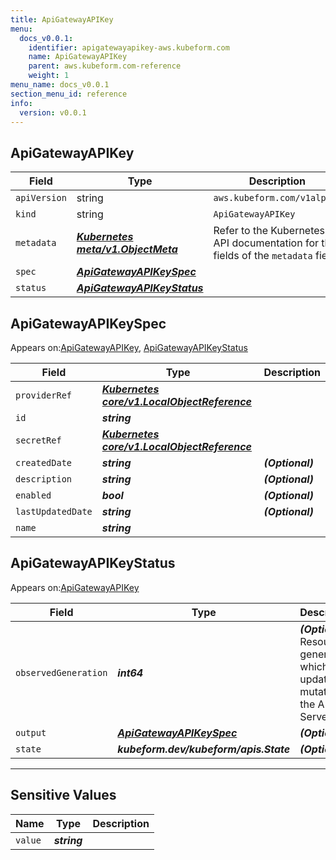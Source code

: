 ```yaml
---
title: ApiGatewayAPIKey
menu:
  docs_v0.0.1:
    identifier: apigatewayapikey-aws.kubeform.com
    name: ApiGatewayAPIKey
    parent: aws.kubeform.com-reference
    weight: 1
menu_name: docs_v0.0.1
section_menu_id: reference
info:
  version: v0.0.1
---
```


## ApiGatewayAPIKey
| Field | Type | Description |
| ------ | ----- | ----------- |
| `apiVersion` | string | `aws.kubeform.com/v1alpha1` |
|    `kind` | string | `ApiGatewayAPIKey` |
| `metadata` | ***[Kubernetes meta/v1.ObjectMeta](https://kubernetes.io/docs/reference/generated/kubernetes-api/v1.13/#objectmeta-v1-meta)***|Refer to the Kubernetes API documentation for the fields of the `metadata` field.|
| `spec` | ***[ApiGatewayAPIKeySpec](#apigatewayapikeyspec)***||
| `status` | ***[ApiGatewayAPIKeyStatus](#apigatewayapikeystatus)***||
## ApiGatewayAPIKeySpec

Appears on:[ApiGatewayAPIKey](#apigatewayapikey), [ApiGatewayAPIKeyStatus](#apigatewayapikeystatus)

| Field | Type | Description |
| ------ | ----- | ----------- |
| `providerRef` | ***[Kubernetes core/v1.LocalObjectReference](https://kubernetes.io/docs/reference/generated/kubernetes-api/v1.13/#localobjectreference-v1-core)***||
| `id` | ***string***||
| `secretRef` | ***[Kubernetes core/v1.LocalObjectReference](https://kubernetes.io/docs/reference/generated/kubernetes-api/v1.13/#localobjectreference-v1-core)***||
| `createdDate` | ***string***| ***(Optional)*** |
| `description` | ***string***| ***(Optional)*** |
| `enabled` | ***bool***| ***(Optional)*** |
| `lastUpdatedDate` | ***string***| ***(Optional)*** |
| `name` | ***string***||
## ApiGatewayAPIKeyStatus

Appears on:[ApiGatewayAPIKey](#apigatewayapikey)

| Field | Type | Description |
| ------ | ----- | ----------- |
| `observedGeneration` | ***int64***| ***(Optional)*** Resource generation, which is updated on mutation by the API Server.|
| `output` | ***[ApiGatewayAPIKeySpec](#apigatewayapikeyspec)***| ***(Optional)*** |
| `state` | ***kubeform.dev/kubeform/apis.State***| ***(Optional)*** |
---
## Sensitive Values
| Name | Type | Description |
|------|------|-------------|
| `value` | ***string*** ||

